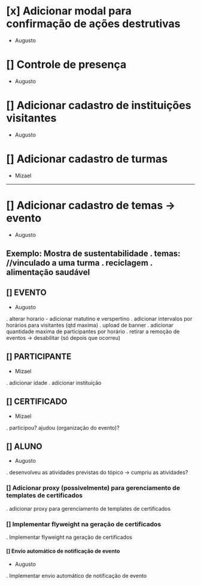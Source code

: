 # [x] Adicionar modal para confirmação de ações destrutivas
- Augusto

# [] Controle de presença
- Augusto

# [] Adicionar cadastro de instituições visitantes
- Augusto

# [] Adicionar cadastro de turmas
- Mizael

-----------------------------------------------------------------
# [] Adicionar cadastro de temas -> evento
- Augusto

Exemplo: Mostra de sustentabilidade
. temas:                               //vinculado a uma turma
. reciclagem
. alimentação saudável
-----------------------------------------------------------------

## [] EVENTO
- Augusto

. alterar horario - adicionar matutino e verspertino
. adicionar intervalos por horários para visitantes (qtd maxima)
. upload de banner
. adicionar quantidade maxima de participantes por horário
. retirar a remoção de eventos -> desabilitar (só depois que ocorreu)

## [] PARTICIPANTE
- Mizael

. adicionar idade
. adicionar instituição

## [] CERTIFICADO
- Mizael

. participou? ajudou (organização do evento)?

## [] ALUNO
- Augusto

. desenvolveu as atividades previstas do tópico -> cumpriu as atividades?

### [] Adicionar proxy (possivelmente) para gerenciamento de templates de certificados
. adicionar proxy para gerenciamento de templates de certificados

### [] Implementar flyweight na geração de certificados
. Implementar flyweight na geração de certificados

#### [] Envio automático de notificação de evento
- Augusto

. Implementar envio automático de notificação de evento